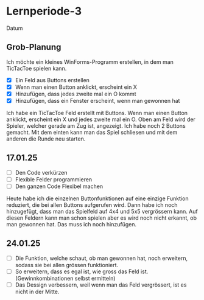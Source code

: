# Lernperiode-3

Datum

## Grob-Planung

Ich möchte ein kleines WinForms-Programm erstellen, in dem man TicTacToe spielen kann.

- [x] Ein Feld aus Buttons erstellen
- [x] Wenn man einen Button anklickt, erscheint ein X
- [x] Hinzufügen, dass jedes zweite mal ein O kommt
- [x] Hinzufügen, dass ein Fenster erscheint, wenn man gewonnen hat

Ich habe ein TicTacToe Feld erstellt mit Buttons. Wenn man einen Button anklickt, erscheint ein X und jedes zweite mal ein O. Oben am Feld wird der Spieler, welcher gerade am Zug ist, angezeigt. Ich habe noch 2 Buttons gemacht. Mit dem einten kann man das Spiel schliesen und mit dem anderen die Runde neu starten.

## 17.01.25

- [ ] Den Code verkürzen
- [ ] Flexible Felder programmieren
- [ ] Den ganzen Code Flexibel machen

Heute habe ich die einzelnen Buttonfunktionen auf eine einzige Funktion reduziert, die bei allen Buttons aufgerufen wird. Dann habe ich noch hinzugefügt, dass man das Spielfeld auf 4x4 und 5x5 vergrössern kann. Auf diesen Feldern kann man schon spielen aber es wird noch nicht erkannt, ob man gewonnen hat. Das muss ich noch hinzufügen.

## 24.01.25

- [ ] Die Funktion, welche schaut, ob man gewonnen hat, noch erweitern, sodass sie bei allen grössen funktioniert.
- [ ] So erweitern, dass es egal ist, wie gross das Feld ist. (Gewinnkombinationen selbst ermitteln)
- [ ] Das Dessign verbessern, weil wenn man das Feld vergrössert, ist es nicht in der Mitte.
